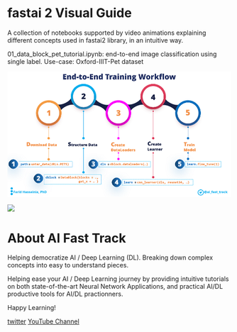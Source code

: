 # fastai 2 Visual Guide

A collection of notebooks supported by video animations explaining different concepts used in fastai2 library, in an intuitive way.

01_data_block_pet_tutorial.ipynb: end-to-end image classification using single label. Use-case: Oxford-IIIT-Pet dataset
 
![](images/end-to-end-training-workflow-medium.png)

[![](http://img.youtube.com/vi/G-xAIxcHWVg/0.jpg)](https://www.youtube.com/watch?v=G-xAIxcHWVg "Tutorial - Image Classification with a Single Label using Google Colab")



# About AI Fast Track
Helping democratize AI / Deep Learning (DL). Breaking down complex concepts into easy to understand pieces.

Helping ease your AI / Deep Learning journey by providing intuitive tutorials on both state-of-the-art Neural Network Applications, and practical AI/DL productive tools for AI/DL practionners.

Happy Learning!

[twitter](https://twitter.com/ai_fast_track)
[YouTube Channel](https://www.youtube.com/channel/UCht9jVWkzlolBqWJ2tsskOQ)

